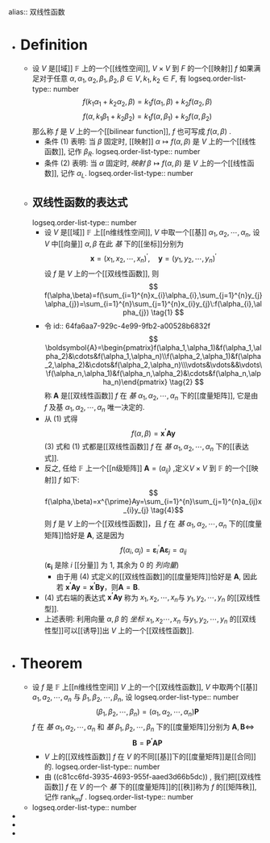 alias:: 双线性函数

- # Definition
	- 设 $V$ 是[[域]] $\mathbb{F}$ 上的一个[[线性空间]], $V\times V$ 到 $F$ 的一个[[映射]] $f$ 如果满足对于任意 $\alpha, α_1,\alpha_2,β_1,β_2,\beta∈V,k_1,k_2∈F$, 有
	  logseq.order-list-type:: number
	  $$
	  f(k_{1}\alpha_{1}+k_{2}\alpha_{2},\beta)=k_{1}f(\alpha_{1},\beta)+k_{2}f(\alpha_{2},\beta) \tag{1}
	  $$
	  $$
	  f(\alpha,k_{1}\beta_{1}+k_{2}\beta_{2})=k_{1}f(\alpha,\beta_{1})+k_{2}f(\alpha,\beta_{2}) \tag{2}
	  $$
	  那么称 $f$ 是 $V$ 上的一个[[bilinear function]], $f$ 也可写成 $f\left(\alpha,\beta\right)$ .
		- 条件 $(1)$ 表明: 当 $\beta$ 固定时, [[映射]] $α\longmapsto f(\alpha,\beta)$ 是 $V$ 上的一个[[线性函数]], 记作 $\beta_{R}$.
		  logseq.order-list-type:: number
		- 条件 $(2)$ 表明: 当 $α$ 固定时, *映射* $\beta\longmapsto f(\alpha,\beta)$ 是 $V$ 上的一个[[线性函数]], 记作 $\alpha_{L}$.
		  logseq.order-list-type:: number
	- ## 双线性函数的表达式
	  logseq.order-list-type:: number
		- 设 $V$ 是[[域]] $\mathbb{F}$ 上[[n维线性空间]], $V$ 中取一个[[基]] $\alpha_{1},\alpha_{2},\cdots,\alpha_{n}$, 设 $V$ 中[[向量]] $\alpha,\beta$ 在此 *基* 下的[[坐标]]分别为
		  $$
		  \boldsymbol{x}=\left(x_1,x_2,\cdots,x_n\right)^{\prime},\quad \boldsymbol{y}=\left(y_1,y_2,\cdots,y_n\right)^{\prime}
		  $$
		  设 $f$ 是 $V$ 上的一个[[双线性函数]], 则
		  $$
		  f(\alpha,\beta)=f(\sum_{i=1}^{n}x_{i}\alpha_{i},\sum_{j=1}^{n}y_{j}\alpha_{j})=\sum_{i=1}^{n}\sum_{j=1}^{n}x_{i}y_{j}\:f(\alpha_{i},\alpha_{j}) \tag{1}
		  $$
		- 令
		  id:: 64fa6aa7-929c-4e99-9fb2-a00528b6832f
		  $$
		  \boldsymbol{A}=\begin{pmatrix}f(\alpha_1,\alpha_1)&f(\alpha_1,\alpha_2)&\cdots&f(\alpha_1,\alpha_n)\\f(\alpha_2,\alpha_1)&f(\alpha_2,\alpha_2)&\cdots&f(\alpha_2,\alpha_n)\\\vdots&\vdots&&\vdots\\f(\alpha_n,\alpha_1)&f(\alpha_n,\alpha_2)&\cdots&f(\alpha_n,\alpha_n)\end{pmatrix} \tag{2}
		  $$
		  称 $\boldsymbol{A}$ 是[[双线性函数]] $f$ 在 *基* $\alpha_{1},\alpha_2,\cdots, α_n$ 下的[[度量矩阵]],
		  它是由 $f$ 及基 $\alpha_{1},\alpha_{2},\cdots,\alpha_{n}$ 唯一决定的.
		- 从 $(1)$ 式得
		  $$
		  f(\alpha,\beta)=\boldsymbol{x^{\prime}Ay} \tag{3}
		  $$
		  $(3)$ 式和 $(1)$ 式都是[[双线性函数]] $f$ 在 *基* $\alpha_{1},\alpha_{2},\cdots,\alpha_{n}$ 下的[[表达式]].
		- 反之, 任给 $\mathbb{F}$ 上一个[[n级矩阵]] $\boldsymbol{A}=(a_{ij})$ ,定义$V\times V$ 到 $\mathbb{F}$ 的一个[[映射]] $f$ 如下:
		  $$
		  f(\alpha,\beta)=x^{\prime}Ay=\sum_{i=1}^{n}\sum_{j=1}^{n}a_{ij}x_{i}y_{j}
		  \tag{4}$$
		  则 $f$ 是 $V$ 上的一个[[双线性函数]]，且 $f$ 在 *基* $α_1,\alpha_2,\cdots,\alpha_n$ 下的[[度量矩阵]]恰好是 $\boldsymbol{A}$, 这是因为
		  $$
		  f(\alpha_{i},\alpha_{j})=\boldsymbol{\varepsilon}_{i}^{\prime}\boldsymbol{A}\boldsymbol{\varepsilon}_{j}=a_{ij}
		  $$
		  ($\boldsymbol{\varepsilon_i}$ 是除 $i$ [[分量]] 为 $1$, 其余为 $0$ 的 *列向量*)
			- 由于用 $(4)$ 式定义的[[双线性函数]]的[[度量矩阵]]恰好是 $\boldsymbol{A}$, 因此若 $\boldsymbol{x^{\prime}Ay} =\boldsymbol{x^{\prime}By}$，则$\boldsymbol{A}=\boldsymbol{B}$.
		- $(4)$ 式右端的表达式 $\boldsymbol{x^{\prime}Ay}$ 称为 $x_1,x_2, \cdots,x_n$与 $y_{1},y_{2},\cdots, y_n$ 的[[双线性型]].
		- 上述表明: 利用向量 $\alpha,\beta$ 的 *坐标* $x_1,x_2\cdots,x_n$ 与$y_1,y_2,\cdots, y_n$ 的[[双线性型]]可以[[诱导]]出 $V$ 上的一个[[双线性函数]].
- # Theorem
	- 设 $f$ 是 $\mathbb{F}$ 上[[n维线性空间]] $V$ 上的一个[[双线性函数]], $V$ 中取两个[[基]] $a_{1},a_2,\cdots,a_n$ 与 $\beta_1,\beta_2,\cdots,\beta_n$, 设
	  logseq.order-list-type:: number
	  $$
	  (\beta_1,\beta_2,\cdots,\beta_n)=(\alpha_1,\alpha_2,\cdots,\alpha_n)\boldsymbol{P}
	  $$
	  $f$ 在 *基* $\alpha_{1},\alpha_{2},\cdots,\alpha_{n}$ 和 *基* $\beta_{1},\beta_{2},\cdots,\beta_{n}$ 下的[[度量矩阵]]分别为 $\boldsymbol{A},\boldsymbol{B} \Longleftrightarrow$
	  $$
	  \boldsymbol{B}=\boldsymbol{P^{\prime}AP}
	  $$
		- $V$ 上的[[双线性函数]] $f$ 在 $V$ 的不同[[基]]下的[[度量矩阵]]是[[合同]]的.
		  logseq.order-list-type:: number
		- 由 ((c81cc6fd-3935-4693-955f-aaed3d66b5dc)) , 我们把[[双线性函数]] $f$ 在 $V$ 的一个 *基* 下的[[度量矩阵]]的[[秩]]称为 $f$ 的[[矩阵秩]], 记作 $\operatorname{rank_m} f$ .
		  logseq.order-list-type:: number
	- logseq.order-list-type:: number
-
-
-